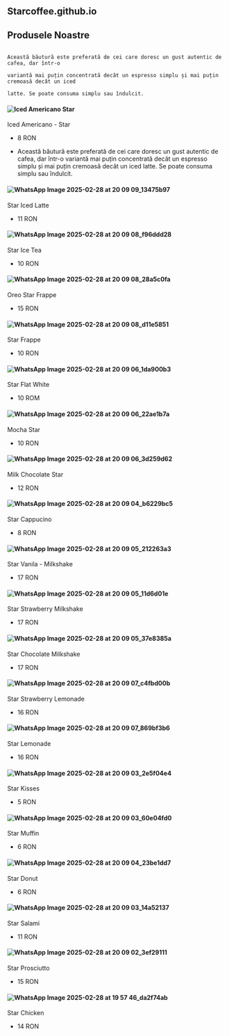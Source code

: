 ## Starcoffee.github.io

## Produsele Noastre                  
                                                                                                                                                                                 Această băutură este preferată de cei care doresc un gust autentic de cafea, dar într-o 
                                                                                                                                                                                 variantă mai puțin concentrată decât un espresso simplu și mai puțin cremoasă decât un iced 
                                                                                                                                                                                 latte. Se poate consuma simplu sau îndulcit.
#### ![Iced Americano Star](https://github.com/user-attachments/assets/8ccb18f1-68e0-483c-a30b-059f7d91c90f) 

Iced Americano - Star
  - 8 RON

  - Această băutură este preferată de cei care doresc un gust autentic de cafea,
   dar într-o variantă mai puțin concentrată decât un espresso simplu și mai puțin cremoasă decât un iced latte.
   Se poate consuma simplu sau îndulcit.

#### ![WhatsApp Image 2025-02-28 at 20 09 09_13475b97](https://github.com/user-attachments/assets/bb0f5bd4-5d6c-45e8-b447-f2ba16e403a4)
Star Iced Latte
  - 11 RON

#### ![WhatsApp Image 2025-02-28 at 20 09 08_f96ddd28](https://github.com/user-attachments/assets/d390428e-3efd-46b2-b927-c755cb664168)
Star Ice Tea
  - 10 RON

#### ![WhatsApp Image 2025-02-28 at 20 09 08_28a5c0fa](https://github.com/user-attachments/assets/1c5bea30-3d2f-4889-a5a1-8d754b0f4c5d)
Oreo Star Frappe
  - 15 RON

#### ![WhatsApp Image 2025-02-28 at 20 09 08_d11e5851](https://github.com/user-attachments/assets/fc1594d4-4260-4be3-9078-4554d22fe95c)
Star Frappe
  - 10 RON

#### ![WhatsApp Image 2025-02-28 at 20 09 06_1da900b3](https://github.com/user-attachments/assets/66e9f041-ffb5-4f9e-9831-eed66b349702)
Star Flat White
  - 10 ROM
    
#### ![WhatsApp Image 2025-02-28 at 20 09 06_22ae1b7a](https://github.com/user-attachments/assets/7e5199bc-e8d5-4ed2-b8be-cb1dd54be67f)
Mocha Star
  - 10 RON

#### ![WhatsApp Image 2025-02-28 at 20 09 06_3d259d62](https://github.com/user-attachments/assets/e01c0cd0-c28e-438c-9b8a-cd29bf11b4f6)
Milk Chocolate Star
  - 12 RON

#### ![WhatsApp Image 2025-02-28 at 20 09 04_b6229bc5](https://github.com/user-attachments/assets/0a48cd0f-38c1-4714-82c9-c84599a5c9ed)
Star Cappucino
  - 8 RON

#### ![WhatsApp Image 2025-02-28 at 20 09 05_212263a3](https://github.com/user-attachments/assets/e02f9c5e-9c36-4945-a067-16e0b82862f8)
Star Vanila - Milkshake
  - 17 RON

#### ![WhatsApp Image 2025-02-28 at 20 09 05_11d6d01e](https://github.com/user-attachments/assets/af97ecda-16cb-41f8-8644-97f7872c3280)
Star Strawberry Milkshake
  - 17 RON

#### ![WhatsApp Image 2025-02-28 at 20 09 05_37e8385a](https://github.com/user-attachments/assets/1f3bf6b0-2cb3-488e-adbb-cf0ca0a0d58e)
Star Chocolate Milkshake
  - 17 RON

#### ![WhatsApp Image 2025-02-28 at 20 09 07_c4fbd00b](https://github.com/user-attachments/assets/2a25529c-7292-4353-a554-948cfa9e6524)
Star Strawberry Lemonade
  - 16 RON

#### ![WhatsApp Image 2025-02-28 at 20 09 07_869bf3b6](https://github.com/user-attachments/assets/c1aa2ba6-ff9a-4fc4-b8b1-ac4668e10597)
Star Lemonade
  - 16 RON

#### ![WhatsApp Image 2025-02-28 at 20 09 03_2e5f04e4](https://github.com/user-attachments/assets/a8134f35-50a3-44b7-abfb-741de74b9654)
Star Kisses
  - 5 RON

#### ![WhatsApp Image 2025-02-28 at 20 09 03_60e04fd0](https://github.com/user-attachments/assets/9fbcf41f-4612-4ce1-90de-5ad1a4bb55a9)
Star Muffin
  - 6 RON
    
#### ![WhatsApp Image 2025-02-28 at 20 09 04_23be1dd7](https://github.com/user-attachments/assets/d03c0279-9558-4ba7-8bc7-618e5056928a)
Star Donut
  - 6 RON
    
#### ![WhatsApp Image 2025-02-28 at 20 09 03_14a52137](https://github.com/user-attachments/assets/ea0c4640-2580-445e-976e-b0e58770277b)
Star Salami 
  - 11 RON
    
#### ![WhatsApp Image 2025-02-28 at 20 09 02_3ef29111](https://github.com/user-attachments/assets/ada211b9-1e81-41c2-9306-84d48b9a4b14)
Star Prosciutto
  - 15 RON

#### ![WhatsApp Image 2025-02-28 at 19 57 46_da2f74ab](https://github.com/user-attachments/assets/cfac51ed-4d2c-43fd-baad-deca2ffaf8e6)
Star Chicken
  - 14 RON

























      
